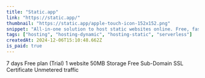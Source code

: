 ```yaml
---
title: "Static.app"
link: "https://static.app/"
thumbnail: "https://static.app/apple-touch-icon-152x152.png"
snippet: "All-in-one solution to host static websites online. Free, fast, and simple static website hosting. Publish your static webpage with just one click."
tags: ["hosting", "hosting-dynamic", "hosting-static", "serverless"]
createdAt: 2024-12-06T15:10:48.662Z
is_paid: true
---
```

7 days Free plan (Trial)
1 website
50MB Storage
Free Sub-Domain
SSL Certificate
Unmetered traffic
